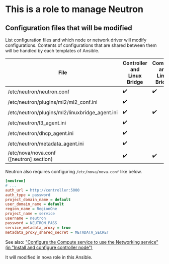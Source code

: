 # This is a role to manage Neutron

## Configuration files that will be modified
List configuration files and which node or network driver will modify configurations.
Contents of configurations that are shared between them will be handled by each templates of Ansible.

| File | Controller<br />and<br />Linux Bridge | Compute<br />and<br />Linux Bridge | Controller<br />and<br />OVN | Compute<br />and<br />OVN |
| - | - | - | - | - |
| /etc/neutron/neutron.conf | ✔️  | ✔️  | ✔️  | ✔️  |
| /etc/neutron/plugins/ml2/ml2_conf.ini | ✔️  | | ✔️  | |
| /etc/neutron/plugins/ml2/linuxbridge_agent.ini | ✔️  | ✔️  | | |
| /etc/neutron/l3_agent.ini | ✔️  | | | |
| /etc/neutron/dhcp_agent.ini | ✔️  | | | |
| /etc/neutron/metadata_agent.ini | ✔️  | | | |
| /etc/nova/nova.conf<br />([neutron] section) | ✔️  | ✔️  | ✔️  | ✔️  |

Neutron also requires configuring `/etc/nova/nova.conf` like below.
```ini
[neutron]
# ...
auth_url = http://controller:5000
auth_type = password
project_domain_name = default
user_domain_name = default
region_name = RegionOne
project_name = service
username = neutron
password = NEUTRON_PASS
service_metadata_proxy = true
metadata_proxy_shared_secret = METADATA_SECRET
```

See also: ["Configure the Compute service to use the Networking service" (in "Install and configure controller node")](https://docs.openstack.org/neutron/xena/install/controller-install-ubuntu.html)  

It will modified in nova role in this Ansible.

